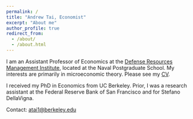 ```yaml
---
permalink: /
title: "Andrew Tai, Economist"
excerpt: "About me"
author_profile: true
redirect_from: 
  - /about/
  - /about.html
---
```


I am an Assistant Professor of Economics at the [Defense Resources Management Institute](https://nps.edu/web/drmi), located at the Naval Postgraduate School. My interests are primarily in microeconomic theory. Please see my [CV](files/Tai_CV.pdf).

I received my PhD in Economics from UC Berkeley. Prior, I was a research assistant at the Federal Reserve Bank of San Francisco and for Stefano DellaVigna.

Contact: atai1@berkeley.edu
